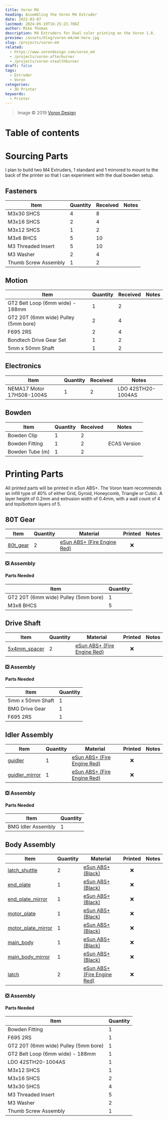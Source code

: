 ```yaml
---
title: Voron M4
heading: Assembling the Voron M4 Extruder
date: 2022-03-07
lastmod: 2024-05-19T16:25:23.786Z
author: Mike Thomas
description: M4 Extruders for Dual color printing on the Voron 1.8.
preview: /assets/blog/voron-m4/m4-hero.jpg
slug: /projects/voron-m4
related:
  - https://www.vorondesign.com/voron_m4
  - /projects/voron-afterburner
  - /projects/voron-stealthburner
draft: false
tags:
  - Extruder
  - Voron
categories:
  - 3D Printer
keywords:
  - Printer
---
```


> Image © 2019 [Voron Design](https://www.vorondesign.com/)

# Table of contents

# Sourcing Parts

I plan to build two M4 Extruders, 1 standard and 1 mirrored to mount to the back of the printer so that I can experiment with the dual bowden setup.

## Fasteners

| Item                 | Quantity | Received | Notes |
| -------------------- | -------- | -------- | ----- |
| M3x30 SHCS           | 4        | 8        |       |
| M3x16 SHCS           | 2        | 4        |       |
| M3x12 SHCS           | 1        | 2        |       |
| M3x6 BHCS            | 5        | 10       |       |
| M3 Threaded Insert   | 5        | 10       |       |
| M3 Washer            | 2        | 4        |       |
| Thumb Screw Assembly | 1        | 2        |       |

## Motion

| Item                                 | Quantity | Received | Notes |
| ------------------------------------ | -------- | -------- | ----- |
| GT2 Belt Loop (6mm wide) - 188mm     | 1        | 2        |       |
| GT2 20T (6mm wide) Pulley (5mm bore) | 2        | 4        |       |
| F695 2RS                             | 2        | 4        |       |
| Bondtech Drive Gear Set              | 1        | 2        |       |
| 5mm x 50mm Shaft                     | 1        | 2        |       |

## Electronics

| Item                      | Quantity | Received | Notes              |
| ------------------------- | -------- | -------- | ------------------ |
| NEMA17 Motor 17HS08-1004S | 1        | 2        | LDO 42STH20-1004AS |

## Bowden

| Item            | Quantity | Received | Notes        |
| --------------- | -------- | -------- | ------------ |
| Bowden Clip     | 1        | 2        |              |
| Bowden Fitting  | 1        | 2        | ECAS Version |
| Bowden Tube (m) | 1        | 2        |              |

# Printing Parts

All printed parts will be printed in eSun ABS+. The Voron team recommends an infill type of 40% of either Grid, Gyroid, Honeycomb, Triangle or Cubic. A layer height of 0.2mm and extrusion width of 0.4mm, with a wall count of 4 and top/bottom layers of 5.

## 80T Gear

| Item                                                                                             | Quantity | Material                                                                 | Printed | Notes |
| ------------------------------------------------------------------------------------------------ | -------- | ------------------------------------------------------------------------ | :-----: | ----- |
| [80t_gear](https://github.com/VoronDesign/Mobius-Extruder/blob/master/STLs/%5Ba%5D_80t_gear.stl) | 2        | [eSun ABS+ (Fire Engine Red)](printer-filament#esun-abs-fire-engine-red) |   :x:   |       |

### :negative_squared_cross_mark: Assembly

#### Parts Needed

| Item                                 | Quantity |
| ------------------------------------ | -------- |
| GT2 20T (6mm wide) Pulley (5mm bore) | 1        |
| M3x8 BHCS                            | 5        |

## Drive Shaft

| Item                                                                                                     | Quantity | Material                                                                 | Printed | Notes |
| -------------------------------------------------------------------------------------------------------- | -------- | ------------------------------------------------------------------------ | :-----: | ----- |
| [5x4mm_spacer](https://github.com/VoronDesign/Mobius-Extruder/blob/master/STLs/%5Ba%5D_5x4mm_spacer.stl) | 2        | [eSun ABS+ (Fire Engine Red)](printer-filament#esun-abs-fire-engine-red) |   :x:   |       |

### :negative_squared_cross_mark: Assembly

#### Parts Needed

| Item             | Quantity |
| ---------------- | -------- |
| 5mm x 50mm Shaft | 1        |
| BMG Drive Gear   | 1        |
| F695 2RS         | 1        |

## Idler Assembly

| Item                                                                                                         | Quantity | Material                                                                 | Printed | Notes |
| ------------------------------------------------------------------------------------------------------------ | -------- | ------------------------------------------------------------------------ | :-----: | ----- |
| [guidler](https://github.com/VoronDesign/Mobius-Extruder/blob/master/STLs/%5Ba%5D_guidler.stl)               | 1        | [eSun ABS+ (Fire Engine Red)](printer-filament#esun-abs-fire-engine-red) |   :x:   |       |
| [guidler_mirror](https://github.com/VoronDesign/Mobius-Extruder/blob/master/STLs/%5Ba%5D_guidler_mirror.stl) | 1        | [eSun ABS+ (Fire Engine Red)](printer-filament#esun-abs-fire-engine-red) |   :x:   |       |

### :negative_squared_cross_mark: Assembly

#### Parts Needed

| Item               | Quantity |
| ------------------ | -------- |
| BMG Idler Assembly | 1        |

## Body Assembly

| Item                                                                                                         | Quantity | Material                                                                 | Printed | Notes |
| ------------------------------------------------------------------------------------------------------------ | -------- | ------------------------------------------------------------------------ | :-----: | ----- |
| [latch_shuttle](https://github.com/VoronDesign/Mobius-Extruder/blob/master/STLs/latch_shuttle.stl)           | 2        | [eSun ABS+ (Black)](printer-filament#esun-abs-black)                     |   :x:   |       |
| [end_plate](https://github.com/VoronDesign/Mobius-Extruder/blob/master/STLs/end_plate.stl)                   | 1        | [eSun ABS+ (Black)](printer-filament#esun-abs-black)                     |   :x:   |       |
| [end_plate_mirror](https://github.com/VoronDesign/Mobius-Extruder/blob/master/STLs/end_plate_mirror.stl)     | 1        | [eSun ABS+ (Black)](printer-filament#esun-abs-black)                     |   :x:   |       |
| [motor_plate](https://github.com/VoronDesign/Mobius-Extruder/blob/master/STLs/motor_plate.stl)               | 1        | [eSun ABS+ (Black)](printer-filament#esun-abs-black)                     |   :x:   |       |
| [motor_plate_mirror](https://github.com/VoronDesign/Mobius-Extruder/blob/master/STLs/motor_plate_mirror.stl) | 1        | [eSun ABS+ (Black)](printer-filament#esun-abs-black)                     |   :x:   |       |
| [main_body](https://github.com/VoronDesign/Mobius-Extruder/blob/master/STLs/main_body.stl)                   | 1        | [eSun ABS+ (Black)](printer-filament#esun-abs-black)                     |   :x:   |       |
| [main_body_mirror](https://github.com/VoronDesign/Mobius-Extruder/blob/master/STLs/main_body_mirror.stl)     | 1        | [eSun ABS+ (Black)](printer-filament#esun-abs-black)                     |   :x:   |       |
| [latch](https://github.com/VoronDesign/Mobius-Extruder/blob/master/STLs/%5Ba%5D_latch.stl)                   | 2        | [eSun ABS+ (Fire Engine Red)](printer-filament#esun-abs-fire-engine-red) |   :x:   |       |

### :negative_squared_cross_mark: Assembly

#### Parts Needed

| Item                                 | Quantity |
| ------------------------------------ | -------- |
| Bowden Fitting                       | 1        |
| F695 2RS                             | 1        |
| GT2 20T (6mm wide) Pulley (5mm bore) | 1        |
| GT2 Belt Loop (6mm wide) - 188mm     | 1        |
| LDO 42STH20-1004AS                   | 1        |
| M3x12 SHCS                           | 1        |
| M3x16 SHCS                           | 2        |
| M3x30 SHCS                           | 4        |
| M3 Threaded Insert                   | 5        |
| M3 Washer                            | 2        |
| Thumb Screw Assembly                 | 1        |
